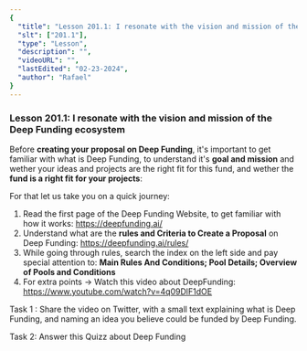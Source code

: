 ```yaml
---
{
  "title": "Lesson 201.1: I resonate with the vision and mission of the Deep Funding ecosystem",
  "slt": ["201.1"],
  "type": "Lesson",
  "description": "",
  "videoURL": "",
  "lastEdited": "02-23-2024",
  "author": "Rafael"
}
---
```


### **Lesson 201.1: I resonate with the vision and mission of the Deep Funding ecosystem**

Before **creating your proposal on Deep Funding**, it's important to get familiar with what is Deep Funding, to understand it's **goal and mission** and wether your ideas and projects are the right fit for this fund, and wether the **fund is a right fit for your projects**:

For that let us take you on a quick journey:

1. Read the first page of the Deep Funding Website, to get familiar with how it works: https://deepfunding.ai/
2. Understand what are the **rules and Criteria to Create a Proposal** on Deep Funding: https://deepfunding.ai/rules/
3. While going through rules, search the index on the left side and pay special attention to: **Main Rules And Conditions; Pool Details; Overview of Pools and Conditions**
4. For extra points -> Watch this video about DeepFunding: https://www.youtube.com/watch?v=4q09DlF1dOE

Task 1 : Share the video on Twitter, with a small text explaining what is Deep Funding, and naming an idea you believe could be funded by Deep Funding.

Task 2: Answer this Quizz about Deep Funding

